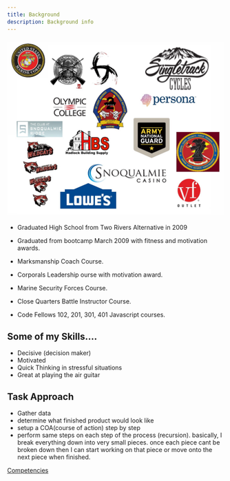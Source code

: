 ```yaml
---
title: Background
description: Background info
---
```


### <img id="images" src="../../assets/history.jpg"/>

- Graduated High School from Two Rivers Alternative in 2009

- Graduated from bootcamp March 2009 with fitness and motivation awards.
- Marksmanship Coach Course. 
- Corporals Leadership ourse with motivation award.
- Marine Security Forces Course.
- Close Quarters Battle Instructor Course.
- Code Fellows 102, 201, 301, 401 Javascript courses.

## Some of my Skills....
 - Decisive (decision maker)
 - Motivated
 - Quick Thinking in stressful situations
 - Great at playing the air guitar

## Task Approach 
- Gather data
- determine what finished product would look like
- setup a COA(course of action) step by step
- perform same steps on each step of the process (recursion).
basically, I break everything down into very small pieces. once each piece cant be broken down then I can start working on that piece or move onto the next piece when finished.  


<a href="https://jovial-goldwasser-8cea91.netlify.app/competencies/">
   <p>Competencies</p>
</a>